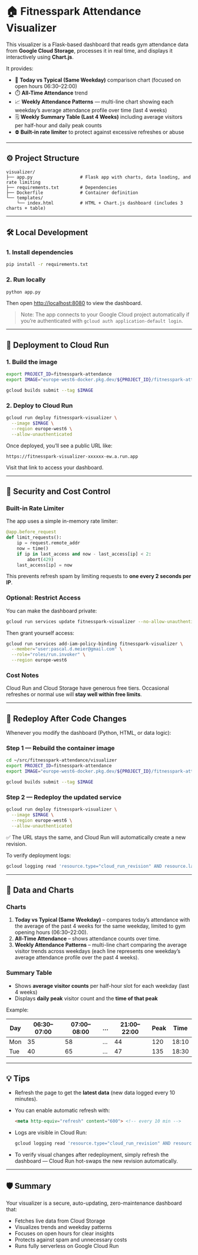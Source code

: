 # 🏠 Fitnesspark Attendance Visualizer

This visualizer is a Flask-based dashboard that reads gym attendance data from **Google Cloud Storage**, processes it in real time, and displays it interactively using **Chart.js**.

It provides:

* 🔢 **Today vs Typical (Same Weekday)** comparison chart (focused on open hours 06:30–22:00)
* ⏱️ **All-Time Attendance** trend
* 📈 **Weekly Attendance Patterns** — multi-line chart showing each weekday’s average attendance profile over time (last 4 weeks)
* 🗒️ **Weekly Summary Table (Last 4 Weeks)** including average visitors per half-hour and daily peak counts
* ⛔ **Built-in rate limiter** to protect against excessive refreshes or abuse

---

## ⚙️ Project Structure

```
visualizer/
├── app.py                  # Flask app with charts, data loading, and rate limiting
├── requirements.txt        # Dependencies
├── Dockerfile              # Container definition
└── templates/
    └── index.html          # HTML + Chart.js dashboard (includes 3 charts + table)
```

---

## 🛠️ Local Development

### 1. Install dependencies

```bash
pip install -r requirements.txt
```

### 2. Run locally

```bash
python app.py
```

Then open [http://localhost:8080](http://localhost:8080) to view the dashboard.

> Note: The app connects to your Google Cloud project automatically if you’re authenticated with `gcloud auth application-default login`.

---

## 🚀 Deployment to Cloud Run

### 1. Build the image

```bash
export PROJECT_ID=fitnesspark-attendance
export IMAGE="europe-west6-docker.pkg.dev/${PROJECT_ID}/fitnesspark-attendance/visualizer:latest"

gcloud builds submit --tag $IMAGE
```

### 2. Deploy to Cloud Run

```bash
gcloud run deploy fitnesspark-visualizer \
  --image $IMAGE \
  --region europe-west6 \
  --allow-unauthenticated
```

Once deployed, you’ll see a public URL like:

```
https://fitnesspark-visualizer-xxxxxx-ew.a.run.app
```

Visit that link to access your dashboard.

---

## 🔐 Security and Cost Control

### Built-in Rate Limiter

The app uses a simple in-memory rate limiter:

```python
@app.before_request
def limit_requests():
    ip = request.remote_addr
    now = time()
    if ip in last_access and now - last_access[ip] < 2:
        abort(429)
    last_access[ip] = now
```

This prevents refresh spam by limiting requests to **one every 2 seconds per IP**.

### Optional: Restrict Access

You can make the dashboard private:

```bash
gcloud run services update fitnesspark-visualizer --no-allow-unauthenticated
```

Then grant yourself access:

```bash
gcloud run services add-iam-policy-binding fitnesspark-visualizer \
  --member="user:pascal.d.meier@gmail.com" \
  --role="roles/run.invoker" \
  --region europe-west6
```

### Cost Notes

Cloud Run and Cloud Storage have generous free tiers. Occasional refreshes or normal use will **stay well within free limits**.

---

## 🔁 Redeploy After Code Changes

Whenever you modify the dashboard (Python, HTML, or data logic):

### Step 1 — Rebuild the container image

```bash
cd ~/src/fitnesspark-attendance/visualizer
export PROJECT_ID=fitnesspark-attendance
export IMAGE="europe-west6-docker.pkg.dev/${PROJECT_ID}/fitnesspark-attendance/visualizer:latest"

gcloud builds submit --tag $IMAGE
```

### Step 2 — Redeploy the updated service

```bash
gcloud run deploy fitnesspark-visualizer \
  --image $IMAGE \
  --region europe-west6 \
  --allow-unauthenticated
```

✅ The URL stays the same, and Cloud Run will automatically create a new revision.

To verify deployment logs:

```bash
gcloud logging read 'resource.type="cloud_run_revision" AND resource.labels.service_name="fitnesspark-visualizer"' --limit 50 --format="value(textPayload)"
```

---

## 🔢 Data and Charts

### Charts

1. **Today vs Typical (Same Weekday)** – compares today’s attendance with the average of the past 4 weeks for the same weekday, limited to gym opening hours (06:30–22:00).
2. **All-Time Attendance** – shows attendance counts over time.
3. **Weekly Attendance Patterns** – multi-line chart comparing the average visitor trends across weekdays (each line represents one weekday’s average attendance profile over the past 4 weeks).

### Summary Table

* Shows **average visitor counts** per half-hour slot for each weekday (last 4 weeks)
* Displays **daily peak** visitor count and the **time of that peak**

Example:

| Day | 06:30–07:00 | 07:00–08:00 | … | 21:00–22:00 | Peak | Time  |
| --- | ----------- | ----------- | - | ----------- | ---- | ----- |
| Mon | 35          | 58          | … | 44          | 120  | 18:10 |
| Tue | 40          | 65          | … | 47          | 135  | 18:30 |

---

## 💡 Tips

* Refresh the page to get the **latest data** (new data logged every 10 minutes).
* You can enable automatic refresh with:

  ```html
  <meta http-equiv="refresh" content="600"> <!-- every 10 min -->
  ```
* Logs are visible in Cloud Run:

  ```bash
  gcloud logging read 'resource.type="cloud_run_revision" AND resource.labels.service_name="fitnesspark-visualizer"' --limit 50
  ```
* To verify visual changes after redeployment, simply refresh the dashboard — Cloud Run hot-swaps the new revision automatically.

---

## 🛡️ Summary

Your visualizer is a secure, auto-updating, zero-maintenance dashboard that:

* Fetches live data from Cloud Storage
* Visualizes trends and weekday patterns
* Focuses on open hours for clear insights
* Protects against spam and unnecessary costs
* Runs fully serverless on Google Cloud Run
